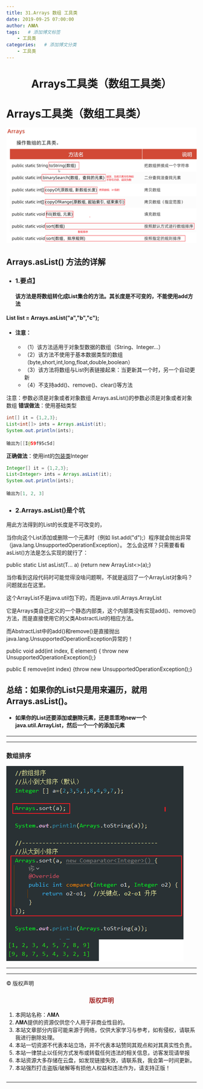 ```yaml
---
title: 31.Arrays 数组 工具类
date: 2019-09-25 07:00:00
author: 𝚲𝚳𝚲
tags:   # 添加博文标签
	- 工具类
categories:   # 添加博文分类
	- 工具类
---
```


<h1><center>Arrays工具类（数组工具类）</center></h1>

# Arrays工具类（数组工具类）

![image-20240624124032055](https://raw.githubusercontent.com/protonlml/blogimages/master/imgs/202406241240511.png)



## Arrays.asList() 方法的详解

- ### 1.要点】
  #### 该方法是将数组转化成List集合的方法。其长度是不可变的，不能使用add方法

 **List<String> list = Arrays.asList("a","b","c");**

- #### 注意：

  - （1）该方法适用于对象型数据的数组（String、Integer...）
  - （2）该方法不使用于基本数据类型的数组（byte,short,int,long,float,double,boolean）
  - （3）该方法将数组与List列表链接起来：当更新其一个时，另一个自动更新
  - （4）不支持add()、remove()、clear()等方法

注意：参数必须是对象或者对象数组
Arrays.asList()的参数必须是对象或者对象数组
**错误做法**：使用基础类型

```java
int[] it = {1,2,3};
List<int[]> ints = Arrays.asList(it);
System.out.println(ints);
 
输出为[[I@59f95c5d]
```

**正确做法**：使用int的[包装类](https://so.csdn.net/so/search?q=包装类&spm=1001.2101.3001.7020)Integer

```java
Integer[] it = {1,2,3};
List<Integer> ints = Arrays.asList(it);
System.out.println(ints);
 
输出为[1, 2, 3]
```

- ### 2.Arrays.asList()是个坑

用此方法得到的List的长度是不可改变的，

当你向这个List添加或删除一个元素时（例如 list.add("d");）程序就会抛出异常（java.lang.UnsupportedOperationException）。 怎么会这样？只需要看看asList()方法是怎么实现的就行了：

public static <T> List<T> asList(T... a) {return new ArrayList<>(a);}

当你看到这段代码时可能觉得没啥问题啊，不就是返回了一个ArrayList对象吗？问题就出在这里。

这个ArrayList不是java.util包下的，而是java.util.Arrays.ArrayList

它是Arrays类自己定义的一个静态内部类，这个内部类没有实现add()、remove()方法，而是直接使用它的父类AbstractList的相应方法。

而AbstractList中的add()和remove()是直接抛出java.lang.UnsupportedOperationException异常的！

public void add(int index, E element) { throw new UnsupportedOperationException();}

public E remove(int index) {throw new UnsupportedOperationException();}

## 总结：如果你的List只是用来遍历，就用Arrays.asList()。

- #### 如果你的List还要添加或删除元素，还是乖乖地new一个java.util.ArrayList，然后一个一个的添加元素

---

---



### 数组排序

![image-20240624134258063](https://raw.githubusercontent.com/protonlml/blogimages/master/imgs/202406241343906.png)





























---


----

© 版权声明

<escape>

<div>
    <h3 align="center"  style="color: brown;" >版权声明</h3>
    <table>
   		<tr>
    		<ol>
				<li>本网站名称：𝚲𝚳𝚲</li>
				<li>𝚲𝚳𝚲提供的资源仅供您个人用于非商业性目的。</li>
				<li>本站文章部分内容可能来源于网络，仅供大家学习与参考，如有侵权，请联系我进行删除处理。</li>
				<li>本站一切资源不代表本站立场，并不代表本站赞同其观点和对其真实性负责。</li>
        		<li>本站一律禁止以任何方式发布或转载任何违法的相关信息，访客发现请举报</li> 
        		<li>本站资源大多存储在云盘，如发现链接失效，请联系我，我会第一时间更新。</li>
        		<li>本站强烈打击盗版/破解等有损他人权益和违法作为，请支持正版！</li>  
			</ol>
		</tr>
	</table>
</div>










</escape>

----

